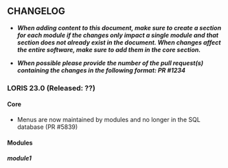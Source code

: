 ## CHANGELOG

- ***When adding content to this document, make sure to create a section for each module 
if the changes only impact a single module and that section does not already exist in
the document. When changes affect the entire software, make sure to add them in the 
core section.***

- ***When possible please provide the number of the pull request(s) containing the 
changes in the following format: PR #1234***

### LORIS 23.0 (Released: ??)


#### Core
- Menus are now maintained by modules and no longer in the SQL database (PR #5839)

#### Modules 
##### module1
